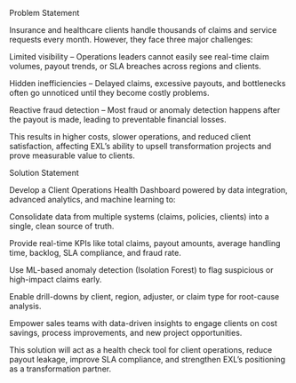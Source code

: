 Problem Statement

Insurance and healthcare clients handle thousands of claims and service requests every month.
However, they face three major challenges:

Limited visibility – Operations leaders cannot easily see real-time claim volumes, payout trends, or SLA breaches across regions and clients.

Hidden inefficiencies – Delayed claims, excessive payouts, and bottlenecks often go unnoticed until they become costly problems.

Reactive fraud detection – Most fraud or anomaly detection happens after the payout is made, leading to preventable financial losses.

This results in higher costs, slower operations, and reduced client satisfaction, affecting EXL’s ability to upsell transformation projects and prove measurable value to clients.

Solution Statement

Develop a Client Operations Health Dashboard powered by data integration, advanced analytics, and machine learning to:

Consolidate data from multiple systems (claims, policies, clients) into a single, clean source of truth.

Provide real-time KPIs like total claims, payout amounts, average handling time, backlog, SLA compliance, and fraud rate.

Use ML-based anomaly detection (Isolation Forest) to flag suspicious or high-impact claims early.

Enable drill-downs by client, region, adjuster, or claim type for root-cause analysis.

Empower sales teams with data-driven insights to engage clients on cost savings, process improvements, and new project opportunities.

This solution will act as a health check tool for client operations, reduce payout leakage, improve SLA compliance, and strengthen EXL’s positioning as a transformation partner.
